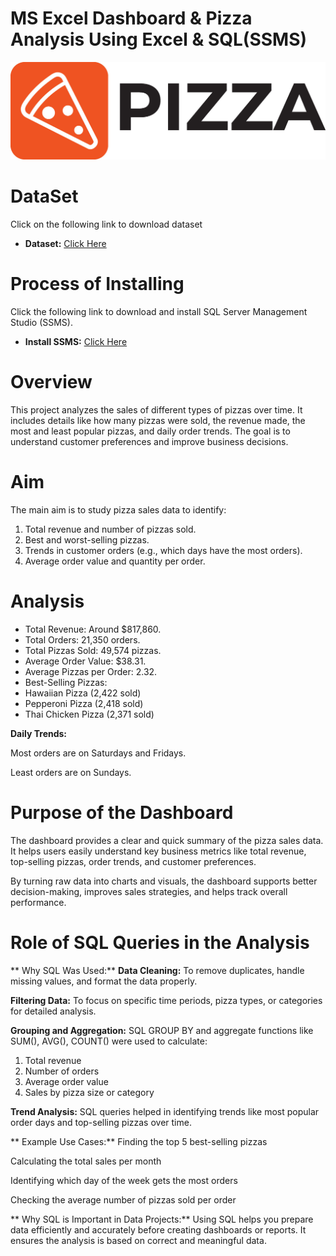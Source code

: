 # MS Excel Dashboard & Pizza Analysis Using Excel & SQL(SSMS)

![picture logo](https://github.com/ybalaji123/MS-Excel-project/blob/main/pizza_logo1.jpg)

# DataSet
Click on the following link to download dataset
- **Dataset:** [Click Here](https://github.com/ybalaji123/MS-Excel-project/blob/main/pizza_sales%20excel%20file.csv)

# Process of Installing
Click the following link to download and install SQL Server Management Studio (SSMS).
- **Install SSMS:** [Click Here](https://www.youtube.com/watch?v=iaUXjTL_F9U)
  
# Overview
This project analyzes the sales of different types of pizzas over time. It includes details like how many pizzas were sold, the revenue made, the most and least popular pizzas, and daily order trends. The goal is to understand customer preferences and improve business decisions.

# Aim
The main aim is to study pizza sales data to identify:
1) Total revenue and number of pizzas sold.
2) Best and worst-selling pizzas.
3) Trends in customer orders (e.g., which days have the most orders).
4) Average order value and quantity per order.

# Analysis
- Total Revenue: Around $817,860.
- Total Orders: 21,350 orders.
- Total Pizzas Sold: 49,574 pizzas.
- Average Order Value: $38.31.
- Average Pizzas per Order: 2.32.
- Best-Selling Pizzas:
- Hawaiian Pizza (2,422 sold)
- Pepperoni Pizza (2,418 sold)
- Thai Chicken Pizza (2,371 sold)

**Daily Trends:**

Most orders are on Saturdays and Fridays.

Least orders are on Sundays.

# Purpose of the Dashboard
The dashboard provides a clear and quick summary of the pizza sales data. It helps users easily understand key business metrics like total revenue, 
top-selling pizzas, order trends, and customer preferences.

By turning raw data into charts and visuals, the dashboard supports better decision-making, improves sales strategies, and helps track overall performance.




#  Role of SQL Queries in the Analysis

** Why SQL Was Used:**
**Data Cleaning:** To remove duplicates, handle missing values, and format the data properly.

**Filtering Data:** To focus on specific time periods, pizza types, or categories for detailed analysis.

**Grouping and Aggregation:** SQL GROUP BY and aggregate functions like SUM(), AVG(), COUNT() were used to calculate:

1) Total revenue
2) Number of orders
3) Average order value
4) Sales by pizza size or category

**Trend Analysis:** SQL queries helped in identifying trends like most popular order days and top-selling pizzas over time.

** Example Use Cases:**
Finding the top 5 best-selling pizzas

Calculating the total sales per month

Identifying which day of the week gets the most orders

Checking the average number of pizzas sold per order

** Why SQL is Important in Data Projects:**
Using SQL helps you prepare data efficiently and accurately before creating dashboards or reports. It ensures the analysis is based on correct and meaningful data.
